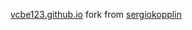 [vcbe123.github.io](https://vcbe123.github.io) fork from [sergiokopplin](https://github.com/sergiokopplin/indigo)
